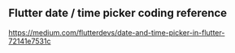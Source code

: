 ## Flutter date / time picker coding reference

https://medium.com/flutterdevs/date-and-time-picker-in-flutter-72141e7531c